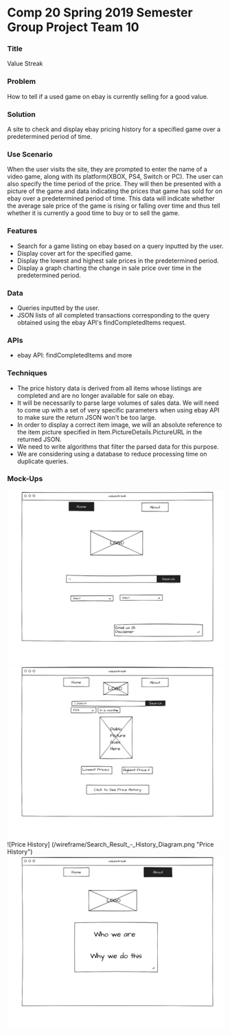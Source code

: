 # Comp 20 Spring 2019 Semester Group Project Team 10

### Title

Value Streak

### Problem

How to tell if a used game on ebay is currently selling for a good value.

### Solution

A site to check and display ebay pricing history for a specified game over a predetermined period of time.

### Use Scenario

When the user visits the site, they are prompted to enter the name of a video game, along with its platform(XBOX, PS4, Switch or PC). The user can also specify the time period of the price.
They will then be presented with a picture of the game and data indicating the prices that game has sold for on ebay over a predetermined period of time. This data will indicate whether the average sale price of the game is rising or falling over time and thus tell whether it is currently a good time to buy or to sell the game.

### Features
- Search for a game listing on ebay based on a query inputted by the user.
- Display cover art for the specified game.
- Display the lowest and highest sale prices in the predetermined period.
- Display a graph charting the change in sale price over time in the predetermined period.

### Data
- Queries inputted by the user.
- JSON lists of all completed transactions corresponding to the query obtained using the ebay API's findCompletedItems request.

### APIs
- ebay API: findCompletedItems and more

### Techniques
- The price history data is derived from all items whose listings are completed and are no longer available for sale on ebay.
- It will be necessarily to parse large volumes of sales data. We will need to come up with a set of very specific parameters when using ebay API to make sure the return JSON won't be too large.
- In order to display a correct item image, we will an absolute reference to the item picture specified in Item.PictureDetails.PictureURL in the returned JSON.
- We need to write algorithms that filter the parsed data for this purpose.
- We are considering using a database to reduce processing time on duplicate queries.

### Mock-Ups
![Landing page](/wireframe/Landing_Page.png "Landing Page")
![Search results](/wireframe/Search_Result.png "search results")
![Price History] (/wireframe/Search_Result_-_History_Diagram.png "Price History")
![About page](/wireframe/About_new.png "about")
